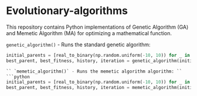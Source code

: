 # Evolutionary-algorithms
This repository contains Python implementations of Genetic Algorithm (GA) and Memetic Algorithm (MA) for optimizing a mathematical function.


`genetic_algorithm()` - Runs the standard genetic algorithm:
```python
initial_parents = [real_to_binary(np.random.uniform(-10, 10)) for _ in range(100)]
best_parent, best_fitness, history, iteration = genetic_algorithm(initial_parents, fitness, 0.1, 100)```

`` `memetic_algorithm()` - Runs the memetic algorithm algorithm: ``
```python
initial_parents = [real_to_binary(np.random.uniform(-10, 10)) for _ in range(100)]
best_parent, best_fitness, history, iteration = memetic_algorithm(initial_parents, fitness, 0.1, 100)```
